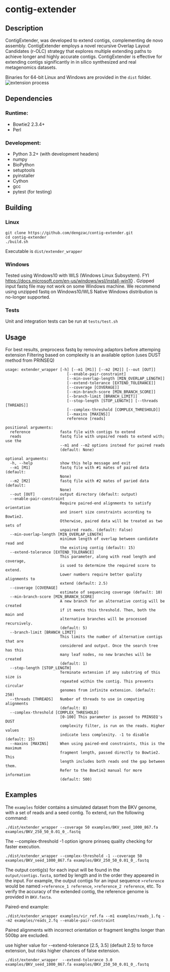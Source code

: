 # contig-extender
## Description
ContigExtender, was developed to extend contigs, complementing de novo assembly. ContigExtender employs a novel recursive Overlap Layout Candidates (r-OLC) strategy that explores multiple extending paths to achieve longer and highly accurate contigs. ContigExtender is effective for extending contigs significantly in in silico synthesized and real metagenomics datasets.

Binaries for 64-bit Linux and Windows are provided in the ```dist``` folder.
![extension process](https://i.imgur.com/w4QiDIj.png "extension process")
## Dependencies
### Runtime:
* Bowtie2 2.3.4+
* Perl

### Development: 
* Python 3.2+ (with development headers)
* numpy
* BioPython
* setuptools
* pyinstaller
* Cython
* gcc
* pytest (for testing)

## Building
### Linux
```
git clone https://github.com/dengzac/contig-extender.git
cd contig-extender
./build.sh
```
Executable is ```dist/extender_wrapper```

### Windows

Tested  using Windows10 with WLS (Windows Linux Subsystem). FYI 
https://docs.microsoft.com/en-us/windows/wsl/install-win10
. Gzipped input fastq file may not work on some Windows machine. We recommend using unzipped fastq on Windows10/WLS
Native Windows distribution is no-longer supported.

### Tests
Unit and integration tests can be run at `tests/test.sh`
## Usage
For best results, preprocess fastq by removing adaptors before attemping extension
Filtering based on complexity is an available option (uses DUST method from PRINSEQ)
```
usage: extender_wrapper [-h] [--m1 [M1]] [--m2 [M2]] [--out [OUT]]
                           [--enable-pair-constraint]
                           [--min-overlap-length [MIN_OVERLAP_LENGTH]]
                           [--extend-tolerance [EXTEND_TOLERANCE]]
                           [--coverage [COVERAGE]]
                           [--min-branch-score [MIN_BRANCH_SCORE]]
                           [--branch-limit [BRANCH_LIMIT]]
                           [--stop-length [STOP_LENGTH]] [--threads [THREADS]]
                           [--complex-threshold [COMPLEX_THRESHOLD]]
                           [--maxins [MAXINS]]
                           reference [reads]

positional arguments:
  reference             fasta file with contigs to extend
  reads                 fastq file with unpaired reads to extend with; use the
                        --m1 and --m2 options instead for paired reads
                        (default: None)

optional arguments:
  -h, --help            show this help message and exit
  --m1 [M1]             fastq file with #1 mates of paired data (default:
                        None)
  --m2 [M2]             fastq file with #2 mates of paried data (default:
                        None)
  --out [OUT]           output directory (default: output)
  --enable-pair-constraint
                        Require paired-end alignments to satisfy orientation
                        and insert size constraints according to Bowtie2.
                        Otherwise, paired data will be treated as two sets of
                        unpaired reads. (default: False)
  --min-overlap-length [MIN_OVERLAP_LENGTH]
                        minimum length of overlap between candidate read and
                        the existing contig (default: 15)
  --extend-tolerance [EXTEND_TOLERANCE]
                        This parameter, along with read length and coverage,
                        is used to determine the required score to extend.
                        Lower numbers require better quality alignments to
                        extend (default: 2.5)
  --coverage [COVERAGE]
                        estimate of sequencing coverage (default: 10)
  --min-branch-score [MIN_BRANCH_SCORE]
                        A new branch for an alternative contig will be created
                        if it meets this threshold. Then, both the main and
                        alternative branches will be processed recursively.
                        (default: 5)
  --branch-limit [BRANCH_LIMIT]
                        This limits the number of alternative contigs that are
                        considered and output. Once the search tree has this
                        many leaf nodes, no new branches will be created
                        (default: 1)
  --stop-length [STOP_LENGTH]
                        Terminate extension if any substring of this size is
                        repeated within the contig. This prevents circular
                        genomes from infinite extension. (default: 250)
  --threads [THREADS]   Number of threads to use in computing alignments
                        (default: 8)
  --complex-threshold [COMPLEX_THRESHOLD]
                        [0-100] This parameter is passed to PRINSEQ's DUST
                        complexity filter, is run on the reads. Higher values
                        indicate less complexity. -1 to disable (default: 15)
  --maxins [MAXINS]     When using paired-end constraints, this is the maximum
                        fragment length, passed directly to Bowtie2. This
                        length includes both reads ond the gap between them.
                        Refer to the Bowtie2 manual for more information
                        (default: 500)
```

## Examples
The ```examples``` folder contains a simulated dataset from the BKV genome, with a set of reads and a seed contig. To extend, run the following command:

```
./dist/extender_wrapper --coverage 50 examples/BKV_seed_1000_867.fa examples/BKV_250_50_0.01_0_.fastq
```
The --complex-threshold -1 option ignore prinseq quality checking for faster execution.

```
./dist/extender_wrapper --complex-threshold -1 --coverage 50 examples/BKV_seed_1000_867.fa examples/BKV_250_50_0.01_0_.fastq
```
The output contig(s) for each input will be found in the ```output/contigs.fasta```, sorted by length and in the order they appeared in the input. For example, the output contigs for an input sequence ```>reference``` would be named ```>reference_1 reference```, ```>reference_2 reference```, etc. To verify the accuracy of the extended contig, the reference genome is provided in ```BKV.fasta```.

Paired-end example:
```
./dist/extender_wrapper examples/vir_ref.fa --m1 examples/reads_1.fq --m2 examples/reads_2.fq --enable-pair-constraint
```
Paired alignments with incorrect orientation or fragment lengths longer than 500bp are excluded.

use higher value for --extend-tolerance [2.5, 3.5] (default 2.5) to force extension,  but risks higher chances of false extension.
```
./dist/extender_wrapper  --extend-tolerance 3.0  examples/BKV_seed_1000_867.fa examples/BKV_250_50_0.01_0_.fastq
```


